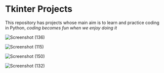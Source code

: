 # Tkinter Projects 
This repository has projects whose main aim is to learn and practice coding in Python, _coding becomes fun when we enjoy doing it_




![Screenshot (136)](https://user-images.githubusercontent.com/86302851/221391069-d8a37ff8-807b-4c84-aa15-5eee2d2ace87.png)


![Screenshot (115)](https://user-images.githubusercontent.com/86302851/221389796-420b79c6-c3eb-4d1c-b82c-4492be3233a2.png)


![Screenshot (150)](https://user-images.githubusercontent.com/86302851/221390270-1702bca7-e941-4809-a7c1-d8cf9a713f11.png)


![Screenshot (132)](https://user-images.githubusercontent.com/86302851/221390291-b6b57dd3-b42b-4a45-8e0a-6d9284254d06.png)
